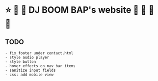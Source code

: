 # :star: :love_you_gesture: :blossom: DJ BOOM BAP's website  :white_flower: :parrot: :lollipop: :star2:

## TODO
    - fix footer under contact.html
    - style audio player
    - style button
    - hover effects on nav bar items
    - sanitize input fields
    - css: add mobile view
